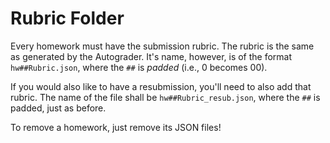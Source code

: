 # Rubric Folder

Every homework must have the submission rubric. The rubric is the same as generated by the Autograder. It's name, however, is of the format `hw##Rubric.json`, where the `##` is _padded_ (i.e., 0 becomes 00).

If you would also like to have a resubmission, you'll need to also add that rubric. The name of the file shall be `hw##Rubric_resub.json`, where the `##` is padded, just as before.

To remove a homework, just remove its JSON files!